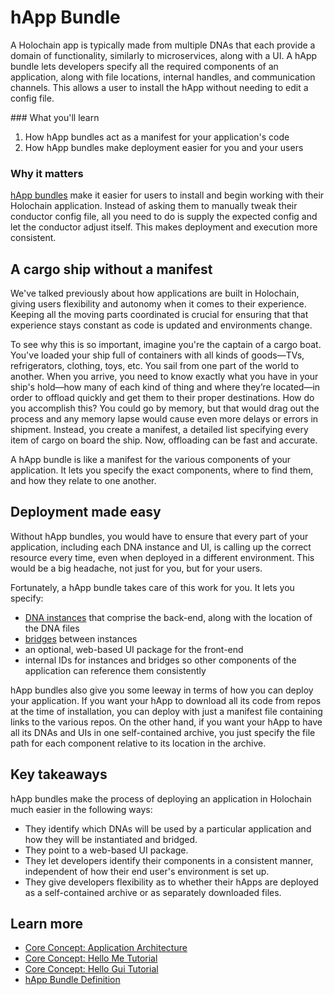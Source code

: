 # hApp Bundle

A Holochain app is typically made from multiple DNAs that each provide a domain of functionality, similarly to microservices, along with a UI. A hApp bundle lets developers specify all the required components of an application, along with file locations, internal handles, and communication channels. This allows a user to install the hApp without needing to edit a config file.

<div class="coreconcepts-orientation" markdown=1>
### <i class="fas fa-thunderstorm"></i> What you'll learn

1. How hApp bundles act as a manifest for your application's code
2. How hApp bundles make deployment easier for you and your users

### <i class="far fa-atom"></i> Why it matters

[hApp bundles](https://github.com/holochain/holoscape/tree/master/example-bundles) make it easier for users to install and begin working with their Holochain application. Instead of asking them to manually tweak their conductor config file, all you need to do is supply the expected config and let the conductor adjust itself. This makes deployment and execution more consistent.
</div>

## A cargo ship without a manifest

We've talked previously about how applications are built in Holochain, giving users flexibility and autonomy when it comes to their experience. Keeping all the moving parts coordinated is crucial for ensuring that that experience stays constant as code is updated and environments change. 

To see why this is so important, imagine you're the captain of a cargo boat. You've loaded your ship full of containers with all kinds of goods—TVs, refrigerators, clothing, toys, etc. You sail from one part of the world to another. When you arrive, you need to know exactly what you have in your ship's hold—how many of each kind of thing and where they’re located—in order to offload quickly and get them to their proper destinations. How do you accomplish this? You could go by memory, but that would drag out the process and any memory lapse would cause even more delays or errors in shipment. Instead, you create a manifest, a detailed list specifying every item of cargo on board the ship. Now, offloading can be fast and accurate. 

A hApp bundle is like a manifest for the various components of your application. It lets you specify the exact components, where to find them, and how they relate to one another.

## Deployment made easy

Without hApp bundles, you would have to ensure that every part of your application, including each DNA instance and UI, is calling up the correct resource every time, even when deployed in a different environment. This would be a big headache, not just for you, but for your users. 

Fortunately, a hApp bundle takes care of this work for you. It lets you specify:

- [DNA instances](../../glossary/#dna-instance) that comprise the back-end, along with the location of the DNA files
- [bridges](../../glossary/#bridge) between instances
- an optional, web-based UI package for the front-end
- internal IDs for instances and bridges so other components of the application can reference them consistently

hApp bundles also give you some leeway in terms of how you can deploy your application. If you want your hApp to download all its code from repos at the time of installation, you can deploy with just a manifest file containing links to the various repos. On the other hand, if you want your hApp to have all its DNAs and UIs in one self-contained archive, you just specify the file path for each component relative to its location in the archive.

## Key takeaways

hApp bundles make the process of deploying an application in Holochain much easier in the following ways:

- They identify which DNAs will be used by a particular application and how they will be instantiated and bridged.
- They point to a web-based UI package.
- They let developers identify their components in a consistent manner, independent of how their end user's environment is set up. 
- They give developers flexibility as to whether their hApps are deployed as a self-contained archive or as separately downloaded files.

## Learn more

- [Core Concept: Application Architecture](../../concepts/2_application_architecture/)
- [Core Concept: Hello Me Tutorial](../../tutorials/coreconcepts/hello_me/)
- [Core Concept: Hello Gui Tutorial](../../tutorials/coreconcepts/hello_gui/) 
- [hApp Bundle Definition](https://github.com/holochain/holoscape/blob/master/example-bundles/README.md)
